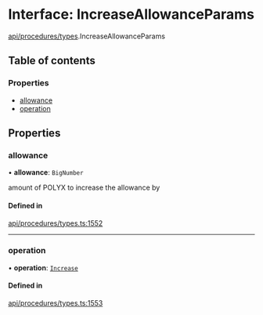 # Interface: IncreaseAllowanceParams

[api/procedures/types](../wiki/api.procedures.types).IncreaseAllowanceParams

## Table of contents

### Properties

- [allowance](../wiki/api.procedures.types.IncreaseAllowanceParams#allowance)
- [operation](../wiki/api.procedures.types.IncreaseAllowanceParams#operation)

## Properties

### allowance

• **allowance**: `BigNumber`

amount of POLYX to increase the allowance by

#### Defined in

[api/procedures/types.ts:1552](https://github.com/PolymeshAssociation/polymesh-sdk/blob/8a9e72221/src/api/procedures/types.ts#L1552)

___

### operation

• **operation**: [`Increase`](../wiki/api.procedures.types.AllowanceOperation#increase)

#### Defined in

[api/procedures/types.ts:1553](https://github.com/PolymeshAssociation/polymesh-sdk/blob/8a9e72221/src/api/procedures/types.ts#L1553)
